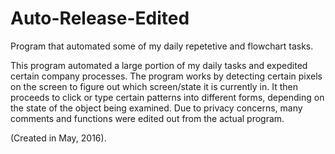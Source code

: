 # Auto-Release-Edited
Program that automated some of my daily repetetive and flowchart tasks. 

This program automated a large portion of my daily tasks and expedited certain company processes. 
The program works by detecting certain pixels on the screen to figure out which screen/state it is currently in. 
It then proceeds to click or type certain patterns into different forms, depending on the state of the object being examined. 
Due to privacy concerns, many comments and functions were edited out from the actual program. 

(Created in May, 2016). 
